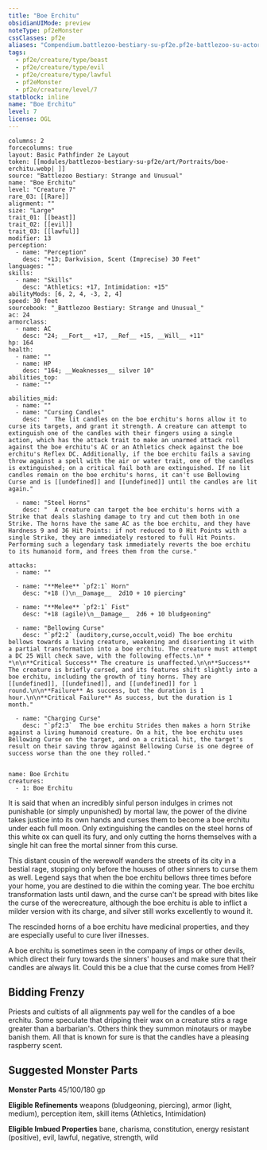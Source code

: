 ```yaml
---
title: "Boe Erchitu"
obsidianUIMode: preview
noteType: pf2eMonster
cssClasses: pf2e
aliases: "Compendium.battlezoo-bestiary-su-pf2e.pf2e-battlezoo-su-actors.Actor.tqUcuj302TNzoPEc" 
tags:
  - pf2e/creature/type/beast
  - pf2e/creature/type/evil
  - pf2e/creature/type/lawful
  - pf2eMonster
  - pf2e/creature/level/7
statblock: inline
name: "Boe Erchitu"
level: 7
license: OGL
---
```


```statblock
columns: 2
forcecolumns: true
layout: Basic Pathfinder 2e Layout
token: [[modules/battlezoo-bestiary-su-pf2e/art/Portraits/boe-erchitu.webp| ]]
source: "Battlezoo Bestiary: Strange and Unusual"
name: "Boe Erchitu"
level: "Creature 7"
rare_03: [[Rare]]
alignment: ""
size: "Large"
trait_01: [[beast]]
trait_02: [[evil]]
trait_03: [[lawful]]
modifier: 13
perception:
  - name: "Perception"
    desc: "+13; Darkvision, Scent (Imprecise) 30 Feet"
languages: ""
skills:
  - name: "Skills"
    desc: "Athletics: +17, Intimidation: +15"
abilityMods: [6, 2, 4, -3, 2, 4]
speed: 30 feet
sourcebook: "_Battlezoo Bestiary: Strange and Unusual_"
ac: 24
armorclass:
  - name: AC
    desc: "24; __Fort__ +17, __Ref__ +15, __Will__ +11"
hp: 164
health:
  - name: ""
  - name: HP
    desc: "164; __Weaknesses__ silver 10"
abilities_top:
  - name: ""

abilities_mid:
  - name: ""
  - name: "Cursing Candles"
    desc: "  The lit candles on the boe erchitu's horns allow it to curse its targets, and grant it strength. A creature can attempt to extinguish one of the candles with their fingers using a single action, which has the attack trait to make an unarmed attack roll against the boe erchitu's AC or an Athletics check against the boe erchitu's Reflex DC. Additionally, if the boe erchitu fails a saving throw against a spell with the air or water trait, one of the candles is extinguished; on a critical fail both are extinguished. If no lit candles remain on the boe erchitu's horns, it can't use Bellowing Curse and is [[undefined]] and [[undefined]] until the candles are lit again."

  - name: "Steel Horns"
    desc: "  A creature can target the boe erchitu's horns with a Strike that deals slashing damage to try and cut them both in one Strike. The horns have the same AC as the boe erchitu, and they have Hardness 9 and 36 Hit Points: if not reduced to 0 Hit Points with a single Strike, they are immediately restored to full Hit Points. Performing such a legendary task immediately reverts the boe erchitu to its humanoid form, and frees them from the curse."

attacks:
  - name: ""

  - name: "**Melee** `pf2:1` Horn"
    desc: "+18 ()\n__Damage__  2d10 + 10 piercing"

  - name: "**Melee** `pf2:1` Fist"
    desc: "+18 (agile)\n__Damage__  2d6 + 10 bludgeoning"

  - name: "Bellowing Curse"
    desc: "`pf2:2` (auditory,curse,occult,void) The boe erchitu bellows towards a living creature, weakening and disorienting it with a partial transformation into a boe erchitu. The creature must attempt a DC 25 Will check save, with the following effects.\n* * *\n\n**Critical Success** The creature is unaffected.\n\n**Success** The creature is briefly cursed, and its features shift slightly into a boe erchitu, including the growth of tiny horns. They are [[undefined]], [[undefined]], and [[undefined]] for 1 round.\n\n**Failure** As success, but the duration is 1 hour.\n\n**Critical Failure** As success, but the duration is 1 month."

  - name: "Charging Curse"
    desc: "`pf2:3`  The boe erchitu Strides then makes a horn Strike against a living humanoid creature. On a hit, the boe erchitu uses Bellowing Curse on the target, and on a critical hit, the target's result on their saving throw against Bellowing Curse is one degree of success worse than the one they rolled."
 
```

```encounter-table
name: Boe Erchitu
creatures:
  - 1: Boe Erchitu
```



It is said that when an incredibly sinful person indulges in crimes not punishable (or simply unpunished) by mortal law, the power of the divine takes justice into its own hands and curses them to become a boe erchitu under each full moon. Only extinguishing the candles on the steel horns of this white ox can quell its fury, and only cutting the horns themselves with a single hit can free the mortal sinner from this curse.

This distant cousin of the werewolf wanders the streets of its city in a bestial rage, stopping only before the houses of other sinners to curse them as well. Legend says that when the boe erchitu bellows three times before your home, you are destined to die within the coming year. The boe erchitu transformation lasts until dawn, and the curse can't be spread with bites like the curse of the werecreature, although the boe erchitu is able to inflict a milder version with its charge, and silver still works excellently to wound it.

The rescinded horns of a boe erchitu have medicinal properties, and they are especially useful to cure liver illnesses.

A boe erchitu is sometimes seen in the company of imps or other devils, which direct their fury towards the sinners' houses and make sure that their candles are always lit. Could this be a clue that the curse comes from Hell?

## Bidding Frenzy

Priests and cultists of all alignments pay well for the candles of a boe erchitu. Some speculate that dripping their wax on a creature stirs a rage greater than a barbarian's. Others think they summon minotaurs or maybe banish them. All that is known for sure is that the candles have a pleasing raspberry scent.

## Suggested Monster Parts

**Monster Parts** 45/100/180 gp

**Eligible Refinements** weapons (bludgeoning, piercing), armor (light, medium), perception item, skill items (Athletics, Intimidation)

**Eligible Imbued Properties** bane, charisma, constitution, energy resistant (positive), evil, lawful, negative, strength, wild
